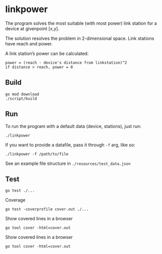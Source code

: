 # linkpower


The program solves the most suitable (with most power) link station for a 
device at givenpoint [x,y].

The solution resolves the problem in 2-dimensional space. Link stations 
have reach and power.

A link station’s power can be calculated:
```
power = (reach - device's distance from linkstation)^2
if distance > reach, power = 0
```

## Build
```
go mod download
./script/build
```

## Run

To run the program with a default data (device, stations), just run:
```
./linkpower
```

If you want to provide a datafile, pass it through `-f` arg, like so:
```
./linkpower -f /path/to/file
```
See an example file structure in `./resources/test_data.json`

## Test
```
go test ./...
```

Coverage
```
go test -coverprofile cover.out ./...
```
Show covered lines in a browser
```
go tool cover -html=cover.out
```

Show covered lines in a browser
```
go tool cover -html=cover.out
```
